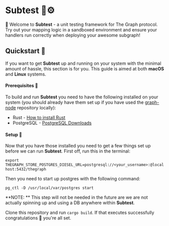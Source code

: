 # Subtest 🧪⚙️
👋 Welcome to **Subtest** - a unit testing framework for The Graph protocol. Try out your mapping logic in a sandboxed environment and ensure your handlers run correctly when deploying your awesome subgraph!

## Quickstart 🚀
If you want to get **Subtest** up and running on your system with the minimal amount of hassle, this section is for you. This guide is aimed at both **macOS** and **Linux** systems.

#### Prerequisites 📝
To build and run **Subtest**  you need to have the following installed on your system (you should already have them set up if you have used the [graph-node](https://github.com/graphprotocol/graph-node "graph-node") repository locally):

- Rust - [How to install Rust](https://www.rust-lang.org/en-US/install.html "How to install Rust")
- PostgreSQL - [PostgreSQL Downloads](https://www.postgresql.org/download/ "PostgreSQL Downloads")

#### Setup 🔧
Now that you have those installed you need to get a few things set up before we can run **Subtest**. First off, run this in the terminal:

`export THEGRAPH_STORE_POSTGRES_DIESEL_URL=postgresql://<your_username>:@localhost:5432/thegraph`

Then you need to start up postgres with the following command:

`pg_ctl -D /usr/local/var/postgres start`

**NOTE: ** This step will not be needed in the future are we are not actually spinning up and using a DB anywhere within **Subtest**.

Clone this repository and run `cargo build`. If that executes successfully congratulations 🎉 you're all set. 
